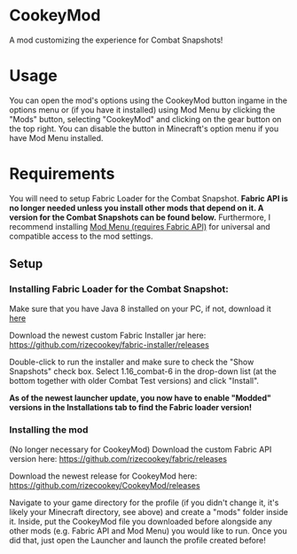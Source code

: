 # CookeyMod
A mod customizing the experience for Combat Snapshots!

# Usage
You can open the mod's options using the CookeyMod button ingame in the options menu or (if you have it installed) using Mod Menu by clicking the "Mods" button, selecting "CookeyMod" and clicking on the gear button on the top right.
You can disable the button in Minecraft's option menu if you have Mod Menu installed.

# Requirements
You will need to setup Fabric Loader for the Combat Snapshot.
**Fabric API is no longer needed unless you install other mods that depend on it. A version for the Combat Snapshots can be found below.**
Furthermore, I recommend installing [Mod Menu (requires Fabric API)](https://www.curseforge.com/minecraft/mc-mods/modmenu) for universal and compatible access to the mod settings.

## Setup
### Installing Fabric Loader for the Combat Snapshot:
Make sure that you have Java 8 installed on your PC, if not, download it [here](https://adoptopenjdk.net/?variant=openjdk8&jvmVariant=hotspot)

Download the newest custom Fabric Installer jar here: https://github.com/rizecookey/fabric-installer/releases

Double-click to run the installer and make sure to check the "Show Snapshots" check box. Select 1.16_combat-6 in the drop-down list (at the bottom together with older Combat Test versions) and click "Install".

**As of the newest launcher update, you now have to enable "Modded" versions in the Installations tab to find the Fabric loader version!**

### Installing the mod
(No longer necessary for CookeyMod) Download the custom Fabric API version here:
https://github.com/rizecookey/fabric/releases

Download the newest release for CookeyMod here: 
https://github.com/rizecookey/CookeyMod/releases

Navigate to your game directory for the profile (if you didn't change it, it's likely your Minecraft directory, see above) and create a "mods" folder inside it. Inside, put the CookeyMod file you downloaded before alongside any other mods (e.g. Fabric API and Mod Menu) you would like to run. Once you did that, just open the Launcher and launch the profile created before!
